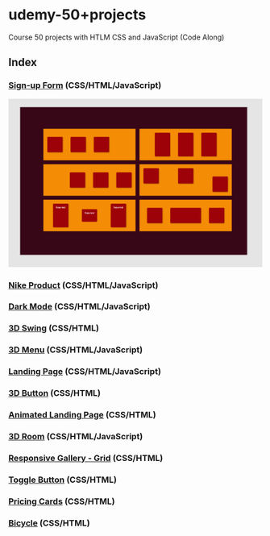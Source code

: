 # udemy-50+projects
Course 50 projects with HTLM CSS and JavaScript (Code Along)

## Index

### [Sign-up Form](https://github.com/glauciabierwagen/udemy-50projects/tree/main/signup-form) (CSS/HTML/JavaScript) 
<p align="center">
  <img src="https://github.com/glauciabierwagen/flexbox-test/blob/main/images/readmeimage.png" width="750" target=“_blank/>
</p>


### [Nike Product](https://github.com/glauciabierwagen/udemy-50projects/tree/main/nike-product) (CSS/HTML/JavaScript)

### [Dark Mode](https://github.com/glauciabierwagen/udemy-50projects/tree/main/dark-mode) (CSS/HTML/JavaScript)

### [3D Swing](https://github.com/glauciabierwagen/udemy-50projects/tree/main/3d-swing) (CSS/HTML)

### [3D Menu](https://github.com/glauciabierwagen/udemy-50projects/tree/main/3d-menu) (CSS/HTML/JavaScript)

### [Landing Page](https://github.com/glauciabierwagen/udemy-50projects/tree/main/boxes-main) (CSS/HTML/JavaScript) 

### [3D Button](https://github.com/glauciabierwagen/udemy-50projects/tree/main/3d-button) (CSS/HTML)

### [Animated Landing Page](https://github.com/glauciabierwagen/udemy-50projects/tree/main/animated-landing-page) (CSS/HTML)

### [3D Room](https://github.com/glauciabierwagen/udemy-50projects/tree/main/3d-room) (CSS/HTML/JavaScript)

### [Responsive Gallery - Grid](https://github.com/glauciabierwagen/udemy-50projects/tree/main/responsive-gallery) (CSS/HTML)

### [Toggle Button](https://github.com/glauciabierwagen/udemy-50projects/tree/main/toggle_button) (CSS/HTML)

### [Pricing Cards](https://github.com/glauciabierwagen/udemy-50projects/tree/main/price-cards) (CSS/HTML)

### [Bicycle](https://github.com/glauciabierwagen/udemy-50projects/tree/main/bicycle) (CSS/HTML)
    






